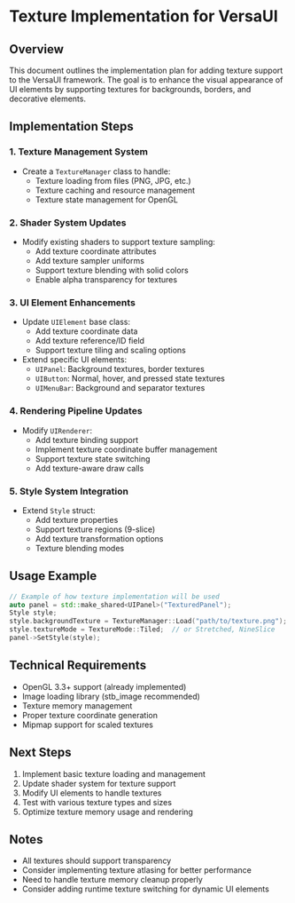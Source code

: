 # Texture Implementation for VersaUI

## Overview
This document outlines the implementation plan for adding texture support to the VersaUI framework. The goal is to enhance the visual appearance of UI elements by supporting textures for backgrounds, borders, and decorative elements.

## Implementation Steps

### 1. Texture Management System
- Create a `TextureManager` class to handle:
  - Texture loading from files (PNG, JPG, etc.)
  - Texture caching and resource management
  - Texture state management for OpenGL

### 2. Shader System Updates
- Modify existing shaders to support texture sampling:
  - Add texture coordinate attributes
  - Add texture sampler uniforms
  - Support texture blending with solid colors
  - Enable alpha transparency for textures

### 3. UI Element Enhancements
- Update `UIElement` base class:
  - Add texture coordinate data
  - Add texture reference/ID field
  - Support texture tiling and scaling options
- Extend specific UI elements:
  - `UIPanel`: Background textures, border textures
  - `UIButton`: Normal, hover, and pressed state textures
  - `UIMenuBar`: Background and separator textures

### 4. Rendering Pipeline Updates
- Modify `UIRenderer`:
  - Add texture binding support
  - Implement texture coordinate buffer management
  - Support texture state switching
  - Add texture-aware draw calls

### 5. Style System Integration
- Extend `Style` struct:
  - Add texture properties
  - Support texture regions (9-slice)
  - Add texture transformation options
  - Texture blending modes

## Usage Example
```cpp
// Example of how texture implementation will be used
auto panel = std::make_shared<UIPanel>("TexturedPanel");
Style style;
style.backgroundTexture = TextureManager::Load("path/to/texture.png");
style.textureMode = TextureMode::Tiled;  // or Stretched, NineSlice
panel->SetStyle(style);
```

## Technical Requirements
- OpenGL 3.3+ support (already implemented)
- Image loading library (stb_image recommended)
- Texture memory management
- Proper texture coordinate generation
- Mipmap support for scaled textures

## Next Steps
1. Implement basic texture loading and management
2. Update shader system for texture support
3. Modify UI elements to handle textures
4. Test with various texture types and sizes
5. Optimize texture memory usage and rendering

## Notes
- All textures should support transparency
- Consider implementing texture atlasing for better performance
- Need to handle texture memory cleanup properly
- Consider adding runtime texture switching for dynamic UI elements

